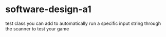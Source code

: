 # software-design-a1
test class you can add to automatically run a specific input string through the scanner to test your game
